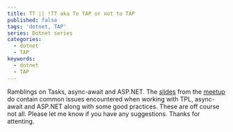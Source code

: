 ```yaml
---
title: TT || !TT aka To TAP or not to TAP
published: false
tags: 'dotnet, TAP'
series: Dotnet series
categories:
  - dotnet
  - TAP
keywords:
  - dotnet
  - TAP
---
```


Ramblings on Tasks, async-await and ASP.NET. The [slides](https://goo.gl/sO3ZGv) from the [meetup](http://www.meetup.com/DotNetZone/events/231198572/)
 do contain common issues encountered when working with TPL, async-await and ASP.NET along with some good practices. These are off course not all. Please let me know if you have any suggestions. Thanks for attenting.
